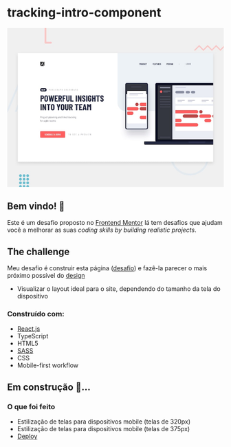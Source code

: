 # tracking-intro-component

![Design preview for the Advice generator app coding challenge](./src/design/desktop-preview.jpg)

## Bem vindo! 👋


Este é  um desafio proposto no [Frontend Mentor](https://www.frontendmentor.io) lá tem desafios que ajudam você a melhorar as suas *coding skills by building realistic projects*.


## The challenge

Meu desafio é construir esta página ([desafio](https://www.frontendmentor.io/challenges/project-tracking-intro-component-5d289097500fcb331a67d80e)) e fazê-la parecer o mais próximo possível do [design](./src/design)

<!-- Deploy: {link} -->

- Visualizar o layout ideal para o site, dependendo do tamanho da tela do dispositivo


 ### Construído com:

- [React.js](https://reactjs.org/)
- TypeScript
- HTML5
- [SASS](https://sass-lang.com/documentation)
- CSS 
- Mobile-first workflow

## Em construção 👷...

### O que foi feito 

- Estilização de telas para dispositivos mobile (telas de 320px)
- Estilização de telas para dispositivos mobile (telas de 375px)
- [Deploy](https://tracking-intro-component-wheat.vercel.app/)

<!-- ### O que foi feito 
- Organização dos arquivos em pasta
- Implementação da promise Axios no projeto 
- Implementação do pré-processador SASS
- Implementação da API advice Slip
- lógica criada no  e implementada no App.js 
- Estilização de telas para dispositivos mobile (telas apartir de 375px)  ✅
- Deploy da página no vercel ✅ [CLIQUE AQUI PARA ACESSAR A PÁGINA! ](https://advice-generator-app-gamma.vercel.app/) 
- Estilização para outras telas       

### O que falta fazer

- refatoração do código 👷
- imprementar o Hooks useEffect do React.js 👷 -->

